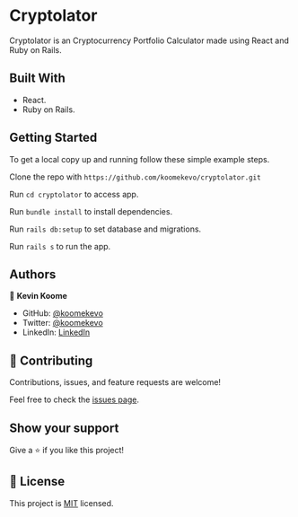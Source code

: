 # Cryptolator
Cryptolator is an Cryptocurrency Portfolio Calculator made using React and Ruby on Rails.
## Built With

- React.
- Ruby on Rails. 
 
## Getting Started

To get a local copy up and running follow these simple example steps.

Clone the repo with `https://github.com/koomekevo/cryptolator.git`

Run `cd cryptolator` to access app.

Run `bundle install` to install dependencies.

Run `rails db:setup` to set database and migrations.

Run `rails s` to run the app.

## Authors

👤 **Kevin Koome**

- GitHub: [@koomekevo](https://github.com/koomekevo)
- Twitter: [@koomekevo](https://twitter.com/koomekevo)
- LinkedIn: [LinkedIn](https://ke.linkedin.com/in/kevin-koome-aab84186)

## 🤝 Contributing

Contributions, issues, and feature requests are welcome!

Feel free to check the [issues page](../../issues/).

## Show your support

Give a ⭐️ if you like this project!

## 📝 License

This project is [MIT](./MIT.md) licensed.